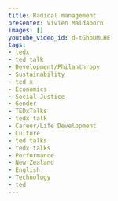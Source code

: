 ```yaml
---
title: Radical management
presenter: Vivien Maidaborn
images: []
youtube_video_id: d-tGhbUMLHE
tags:
- tedx
- ted talk
- Development/Philanthropy
- Sustainability
- ted x
- Economics
- Social Justice
- Gender
- TEDxTalks
- tedx talk
- Career/Life Development
- Culture
- ted talks
- tedx talks
- Performance
- New Zealand
- English
- Technology
- ted
---
```

